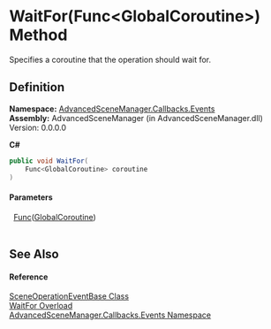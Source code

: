 # WaitFor(Func&lt;GlobalCoroutine&gt;) Method


Specifies a coroutine that the operation should wait for.



## Definition
**Namespace:** <a href="N_AdvancedSceneManager_Callbacks_Events.md">AdvancedSceneManager.Callbacks.Events</a>  
**Assembly:** AdvancedSceneManager (in AdvancedSceneManager.dll) Version: 0.0.0.0

**C#**
``` C#
public void WaitFor(
	Func<GlobalCoroutine> coroutine
)
```



#### Parameters
<dl><dt>  <a href="https://learn.microsoft.com/dotnet/api/system.func-1" target="_blank" rel="noopener noreferrer">Func</a>(<a href="T_AdvancedSceneManager_Utility_GlobalCoroutine.md">GlobalCoroutine</a>)</dt><dd> </dd></dl>

## See Also


#### Reference
<a href="T_AdvancedSceneManager_Callbacks_Events_SceneOperationEventBase.md">SceneOperationEventBase Class</a>  
<a href="Overload_AdvancedSceneManager_Callbacks_Events_SceneOperationEventBase_WaitFor.md">WaitFor Overload</a>  
<a href="N_AdvancedSceneManager_Callbacks_Events.md">AdvancedSceneManager.Callbacks.Events Namespace</a>  
